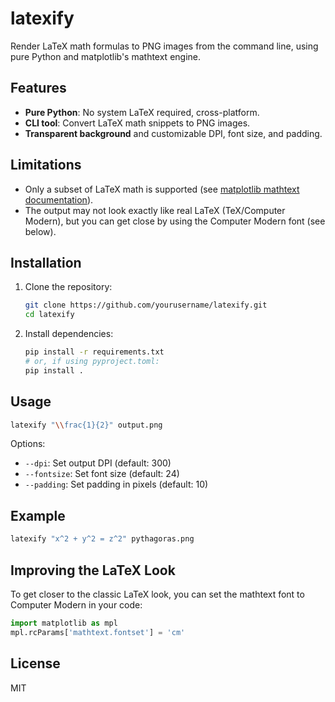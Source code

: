 # latexify

Render LaTeX math formulas to PNG images from the command line, using pure Python and matplotlib's mathtext engine.

## Features
- **Pure Python**: No system LaTeX required, cross-platform.
- **CLI tool**: Convert LaTeX math snippets to PNG images.
- **Transparent background** and customizable DPI, font size, and padding.

## Limitations
- Only a subset of LaTeX math is supported (see [matplotlib mathtext documentation](https://matplotlib.org/stable/tutorials/text/mathtext.html)).
- The output may not look exactly like real LaTeX (TeX/Computer Modern), but you can get close by using the Computer Modern font (see below).

## Installation

1. Clone the repository:
   ```sh
   git clone https://github.com/yourusername/latexify.git
   cd latexify
   ```
2. Install dependencies:
   ```sh
   pip install -r requirements.txt
   # or, if using pyproject.toml:
   pip install .
   ```

## Usage

```sh
latexify "\\frac{1}{2}" output.png
```

Options:
- `--dpi`: Set output DPI (default: 300)
- `--fontsize`: Set font size (default: 24)
- `--padding`: Set padding in pixels (default: 10)

## Example

```sh
latexify "x^2 + y^2 = z^2" pythagoras.png
```

## Improving the LaTeX Look
To get closer to the classic LaTeX look, you can set the mathtext font to Computer Modern in your code:

```python
import matplotlib as mpl
mpl.rcParams['mathtext.fontset'] = 'cm'
```

## License
MIT 